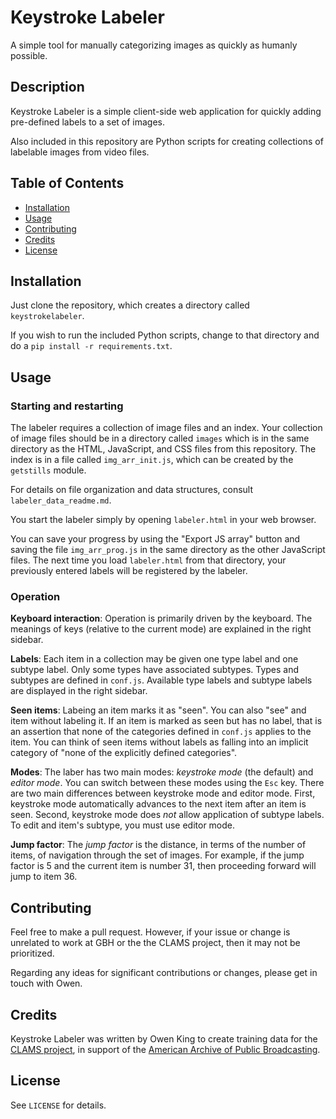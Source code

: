 # Keystroke Labeler
A simple tool for manually categorizing images as quickly as humanly possible.

## Description
Keystroke Labeler is a simple client-side web application for quickly adding pre-defined labels to a set of images.

Also included in this repository are Python scripts for creating collections of labelable images from video files.

## Table of Contents
- [Installation](#installation)
- [Usage](#usage)
- [Contributing](#contributing)
- [Credits](#credits)
- [License](#license)

## Installation

Just clone the repository, which creates a directory called `keystrokelabeler`.

If you wish to run the included Python scripts, change to that directory and do a `pip install -r requirements.txt`.

## Usage

### Starting and restarting

The labeler requires a collection of image files and an index.  Your collection of image files should be in a directory called `images` which is in the same directory as the HTML, JavaScript, and CSS files from this repository.  The index is in a file called `img_arr_init.js`, which can be created by the `getstills` module.

For details on file organization and data structures, consult `labeler_data_readme.md`.

You start the labeler simply by opening `labeler.html` in your web browser.

You can save your progress by using the "Export JS array" button and saving the file `img_arr_prog.js` in the same directory as the other JavaScript files.  The next time you load `labeler.html` from that directory, your previously entered labels will be registered by the labeler.

### Operation

**Keyboard interaction**:  Operation is primarily driven by the keyboard.  The meanings of keys (relative to the current mode) are explained in the right sidebar.  

**Labels**:  Each item in a collection may be given one type label and one subtype label.  Only some types have associated subtypes.  Types and subtypes are defined in `conf.js`.  Available type labels and subtype labels are displayed in the right sidebar.

**Seen items**:  Labeing an item marks it as "seen".  You can also "see" and item without labeling it.  If an item is marked as seen but has no label, that is an assertion that none of the categories defined in `conf.js` applies to the item.  You can think of seen items without labels as falling into an implicit category of "none of the explicitly defined categories".  

**Modes**:  The laber has two main modes:  *keystroke mode* (the default) and *editor mode*.  You can switch between these modes using the `Esc` key.  There are two main differences between keystroke mode and editor mode.  First, keystroke mode automatically advances to the next item after an item is seen.  Second, keystroke mode does *not* allow application of subtype labels.  To edit and item's subtype, you must use editor mode.  

**Jump factor**:  The *jump factor* is the distance, in terms of the number of items, of navigation through the set of images.  For example, if the jump factor is 5 and the current item is number 31, then proceeding forward will jump to item 36.


## Contributing

Feel free to make a pull request.  However, if your issue or change is unrelated to work at GBH or the the CLAMS project, then it may not be prioritized.  

Regarding any ideas for significant contributions or changes, please get in touch with Owen.


## Credits
Keystroke Labeler was written by Owen King to create training data for the [CLAMS project](https://clams.ai/), in support of the [American Archive of Public Broadcasting](https://americanarchive.org/). 


## License
See `LICENSE` for details.

